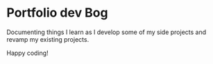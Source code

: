 # Portfolio dev Bog

Documenting things I learn as I develop some of my side projects and revamp my existing projects.

Happy coding!
